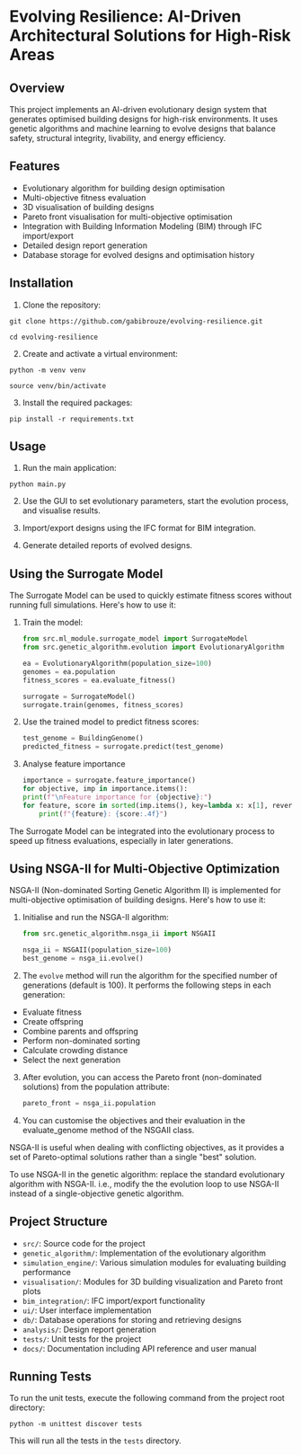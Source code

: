 # Evolving Resilience: AI-Driven Architectural Solutions for High-Risk Areas

## Overview

This project implements an AI-driven evolutionary design system that generates optimised building designs for high-risk environments. It uses genetic algorithms and machine learning to evolve designs that balance safety, structural integrity, livability, and energy efficiency.

## Features

- Evolutionary algorithm for building design optimisation
- Multi-objective fitness evaluation
- 3D visualisation of building designs
- Pareto front visualisation for multi-objective optimisation
- Integration with Building Information Modeling (BIM) through IFC import/export
- Detailed design report generation
- Database storage for evolved designs and optimisation history

## Installation

1. Clone the repository:

`git clone https://github.com/gabibrouze/evolving-resilience.git`

`cd evolving-resilience`

2. Create and activate a virtual environment:

`python -m venv venv`

`source venv/bin/activate`

3. Install the required packages:

`pip install -r requirements.txt`

## Usage

1. Run the main application:

`python main.py`

2. Use the GUI to set evolutionary parameters, start the evolution process, and visualise results.

3. Import/export designs using the IFC format for BIM integration.

4. Generate detailed reports of evolved designs.

## Using the Surrogate Model

The Surrogate Model can be used to quickly estimate fitness scores without running full simulations. Here's how to use it:

1. Train the model:
   ```python
   from src.ml_module.surrogate_model import SurrogateModel
   from src.genetic_algorithm.evolution import EvolutionaryAlgorithm

   ea = EvolutionaryAlgorithm(population_size=100)
   genomes = ea.population
   fitness_scores = ea.evaluate_fitness()

   surrogate = SurrogateModel()
   surrogate.train(genomes, fitness_scores)
   ```
2. Use the trained model to predict fitness scores:
    ```python
    test_genome = BuildingGenome()
    predicted_fitness = surrogate.predict(test_genome)
    ```

3. Analyse feature importance
    ```python
    importance = surrogate.feature_importance()
    for objective, imp in importance.items():
    print(f"\nFeature importance for {objective}:")
    for feature, score in sorted(imp.items(), key=lambda x: x[1], reverse=True):
        print(f"{feature}: {score:.4f}")
    ```

The Surrogate Model can be integrated into the evolutionary process to speed up fitness evaluations, especially in later generations.

## Using NSGA-II for Multi-Objective Optimization

NSGA-II (Non-dominated Sorting Genetic Algorithm II) is implemented for multi-objective optimisation of building designs. Here's how to use it:

1. Initialise and run the NSGA-II algorithm:
   ```python
   from src.genetic_algorithm.nsga_ii import NSGAII

   nsga_ii = NSGAII(population_size=100)
   best_genome = nsga_ii.evolve()
   ```

2. The `evolve` method will run the algorithm for the specified number of generations (default is 100). It performs the following steps in each generation:

- Evaluate fitness
- Create offspring
- Combine parents and offspring
- Perform non-dominated sorting
- Calculate crowding distance
- Select the next generation

3. After evolution, you can access the Pareto front (non-dominated solutions) from the population attribute:

    ```python
    pareto_front = nsga_ii.population
    ```

4. You can customise the objectives and their evaluation in the evaluate_genome method of the NSGAII class.

NSGA-II is useful when dealing with conflicting objectives, as it provides a set of Pareto-optimal solutions rather than a single "best" solution.

To use NSGA-II in the genetic algorithm: replace the standard evolutionary algorithm with NSGA-II. i.e., modify the the evolution loop to use NSGA-II instead of a single-objective genetic algorithm.

## Project Structure

- `src/`: Source code for the project
- `genetic_algorithm/`: Implementation of the evolutionary algorithm
- `simulation_engine/`: Various simulation modules for evaluating building performance
- `visualisation/`: Modules for 3D building visualization and Pareto front plots
- `bim_integration/`: IFC import/export functionality
- `ui/`: User interface implementation
- `db/`: Database operations for storing and retrieving designs
- `analysis/`: Design report generation
- `tests/`: Unit tests for the project
- `docs/`: Documentation including API reference and user manual

## Running Tests

To run the unit tests, execute the following command from the project root directory:

`python -m unittest discover tests`

This will run all the tests in the `tests` directory.
